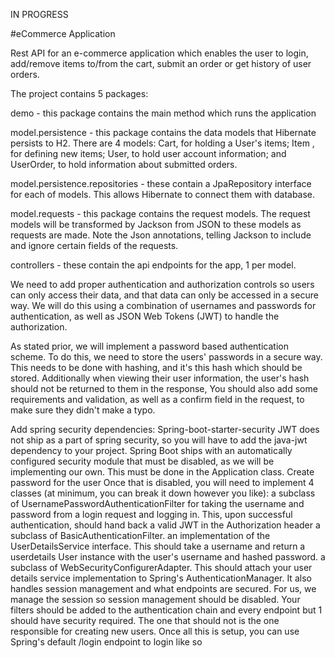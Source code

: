 IN PROGRESS

#eCommerce Application

Rest API for an e-commerce application which enables the user to login, add/remove items to/from the cart, submit an order or get history of user orders.

The project contains 5 packages:

demo - this package contains the main method which runs the application

model.persistence - this package contains the data models that Hibernate persists to H2. There are 4 models: Cart, for holding a User's items; Item , for defining new items; User, to hold user account information; and UserOrder, to hold information about submitted orders. 

model.persistence.repositories - these contain a JpaRepository interface for each of models. This allows Hibernate to connect them with database.

model.requests - this package contains the request models. The request models will be transformed by Jackson from JSON to these models as requests are made. Note the Json annotations, telling Jackson to include and ignore certain fields of the requests.

controllers - these contain the api endpoints for the app, 1 per model. 

We need to add proper authentication and authorization controls so users can only access their data, and that data can only be accessed in a secure way. We will do this using a combination of usernames and passwords for authentication, as well as JSON Web Tokens (JWT) to handle the authorization.

As stated prior, we will implement a password based authentication scheme. To do this, we need to store the users' passwords in a secure way. This needs to be done with hashing, and it's this hash which should be stored. Additionally when viewing their user information, the user's hash should not be returned to them in the response, You should also add some requirements and validation, as well as a confirm field in the request, to make sure they didn't make a typo.

Add spring security dependencies:
Spring-boot-starter-security
JWT does not ship as a part of spring security, so you will have to add the
java-jwt dependency to your project.
Spring Boot ships with an automatically configured security module that must be disabled, as we will be implementing our own. This must be done in the Application class.
Create password for the user
Once that is disabled, you will need to implement 4 classes (at minimum, you can break it down however you like):
a subclass of UsernamePasswordAuthenticationFilter for taking the username and password from a login request and logging in. This, upon successful authentication, should hand back a valid JWT in the Authorization header
a subclass of BasicAuthenticationFilter.
an implementation of the UserDetailsService interface. This should take a username and return a userdetails User instance with the user's username and hashed password.
a subclass of WebSecurityConfigurerAdapter. This should attach your user details service implementation to Spring's AuthenticationManager. It also handles session management and what endpoints are secured. For us, we manage the session so session management should be disabled. Your filters should be added to the authentication chain and every endpoint but 1 should have security required. The one that should not is the one responsible for creating new users.
Once all this is setup, you can use Spring's default /login endpoint to login like so
